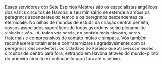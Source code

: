 ﻿Esses servidores dos Sete Espíritos Mestres são os especialistas angélicos dos vários circuitos de Havona, e seu ministério se estende a ambos os peregrinos ascendentes do tempo e os peregrinos descendentes da eternidade. No bilhão de mundos de estudo da criação central perfeita, vossos associados superáficos de todas as ordens serão plenamente visíveis a vós. Lá, todos vós sereis, no sentido mais elevado, seres fraternais e compreensivos de contato mútuo e simpatia. Vós também reconhecereis totalmente e confraternizareis agradavelmente com os peregrinos descendentes, os Cidadãos do Paraíso que atravessam esses circuitos de dentro para fora, entrando em Havona através do mundo-piloto do primeiro circuito e continuando para fora até o sétimo.
